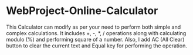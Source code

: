 # WebProject-Online-Calculator
This Calculator  can modify as per your need to perform both simple and complex calculations. It  includes +, -, *, / operations along with calculating modulo (%) and performing square of a number. Also,  I add AC (All Clear) button to clear the current text and Equal key for performing the operation. 
